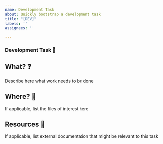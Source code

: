 ```yaml
---
name: Development Task
about: Quickly bootstrap a development task
title: "[DEV]"
labels: ''
assignees: ''

---
```


### Development Task 🔧
## What? ❓
Describe here what work needs to be done 

## Where? 🎯
If applicable, list the files of interest here

## Resources 📖
If applicable, list external documentation that might be relevant to this task
